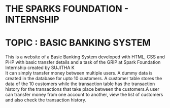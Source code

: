 # THE SPARKS FOUNDATION - INTERNSHIP
# TOPIC : BASIC BANKING SYSTEM

   This is a website of a Basic Banking System developed with HTML, CSS and PHP with basic transfer details and a task of the GRIP at Spark Foundation Internship created by 
SUJITHA K     
      It can simply transfer money between multiple users. A dummy data is created in the database for upto 10 customers. A customer table stores the data of the 10 customers while the transaction table has the transaction history for the transactions that take place between the customers.A user can transfer money from one account to another, view the list of customers and also check the transaction history.
